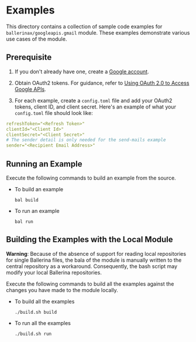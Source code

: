 # Examples

This directory contains a collection of sample code examples for `ballerinax/googleapis.gmail` module. These examples demonstrate various
use cases of the module.

## Prerequisite

1. If you don't already have one, create a [Google account](https://accounts.google.com/signup/v2/webcreateaccount?utm_source=ga-ob-search&utm_medium=google-account&flowName=GlifWebSignIn&flowEntry=SignUp).

2. Obtain OAuth2 tokens. For guidance, refer to [Using OAuth 2.0 to Access Google APIs](https://developers.google.com/identity/protocols/oauth2).

3. For each example, create a `config.toml` file and add your OAuth2 tokens, client ID, and client secret. Here's an example of what your `config.toml` file should look like:
  ```yaml
  refreshToken="<Refresh Token>"
  clientId="<Client Id>"
  clientSecret="<Client Secret>" 
  # The sender detail is only needed for the send-mails example
  sender="<Recipient Email Address>"
  ```

## Running an Example

Execute the following commands to build an example from the source.

* To build an example

  `bal build`

* To run an example

  `bal run`

## Building the Examples with the Local Module

**Warning**: Because of the absence of support for reading local repositories for single Ballerina files, the bala of
the module is manually written to the central repository as a workaround. Consequently, the bash script may modify your
local Ballerina repositories.

Execute the following commands to build all the examples against the changes you have made to the module locally.

* To build all the examples

  `./build.sh build`


* To run all the examples

  `./build.sh run`